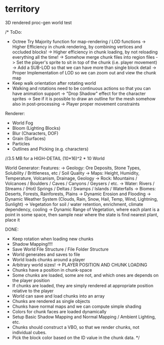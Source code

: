 # territory
3D rendered proc-gen world test


/*
ToDo:
- Octree Try Majority function for map-rendering / LOD functions
-> Higher Efficiency in chunk rendering, by combining vertices and occluded blocks!
-> Higher efficiency in chunk loading, by not reloading everything all the time!
-> Somehow merge chunk files into region files
-> Set the player's sprite to sit in top of the chunk (i.e. player movement)
-> Add a SUB-LOD so that we can have more than single block detail
-> Proper Implementation of LOD so we can zoom out and view the chunk map
- Keep walk orientation after rotating world
- Walking and rotations need to be continuous actions so that you can have animation support
-> "Drop Shadow" effect for the character sprites
-> See if it is possible to draw an outline for the mesh somehow also in post-processing
-> Player proper movement constraints

Renderer:
- World Fog
- Bloom (Lighting Blocks)
- Blur (Characters, DOF)
- Grain (Surfaces)
- Particles
- Outlines and Picking (e.g. characters)

//3.5 MB for a HIGH-DETAIL (10*16)^2 * 10 World

World Generator:
Features:
	-> Geology: Ore Deposits, Stone Types, Solubility / Brittleness, etc / Soil Quality
	-> Maps: Height, Humidity, Temperature, Volcanism, Drainage, Geology
	-> Rock: Mountains / Volcanoes / Boulders / Caves / Canyons / Geysers / etc.
	-> Water: Rivers / Streams / (Hot) Springs / Deltas / Swamps / Islands / Waterfalls
	-> Biomes: Deserts, Forests, Rainforests, Plains
	-> Dynamic Erosion and Flooding
	-> Dynamic Weather System (Clouds, Rain, Snow, Hail, Temp, Wind, Lightning, Sunlight)
	-> Vegetation for soil / water retention, enrichment, climate dependency, cooling
	-> Dynamic Range of Vegetation, where each plant is a point in some space, then sample near where the state is find nearest plant, place it

DONE:
- Keep rotation when loading new chunks
- Shadow Mapping!!!!
- Save World File Structure / File Folder Structure
- World generates and saves to file
- World loads chunks around a player
- Arbitrary world sizes!
-> PLAYER POSITION AND CHUNK LOADING
- Chunks have a position in chunk-space
- Some chunks are loaded, some are not, and which ones are depends on the player position
- If chunks are loaded, they are simply rendered at appropriate position relative to the player
- World can save and load chunks into an array
- Chunks are rendered as single objects
- Chunks have normal maps and we can compute simple shading
- Colors for chunk faces are loaded dynamically
- Setup Basic Shadow Mapping and Normal Mapping / Ambient Lighting, etc.
- Chunks should construct a VBO, so that we render chunks, not individual cubes.
- Pick the block color based on the ID value in the chunk data.
*/
